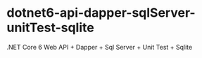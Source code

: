 # dotnet6-api-dapper-sqlServer-unitTest-sqlite
.NET Core 6 Web API + Dapper + Sql Server + Unit Test + Sqlite

